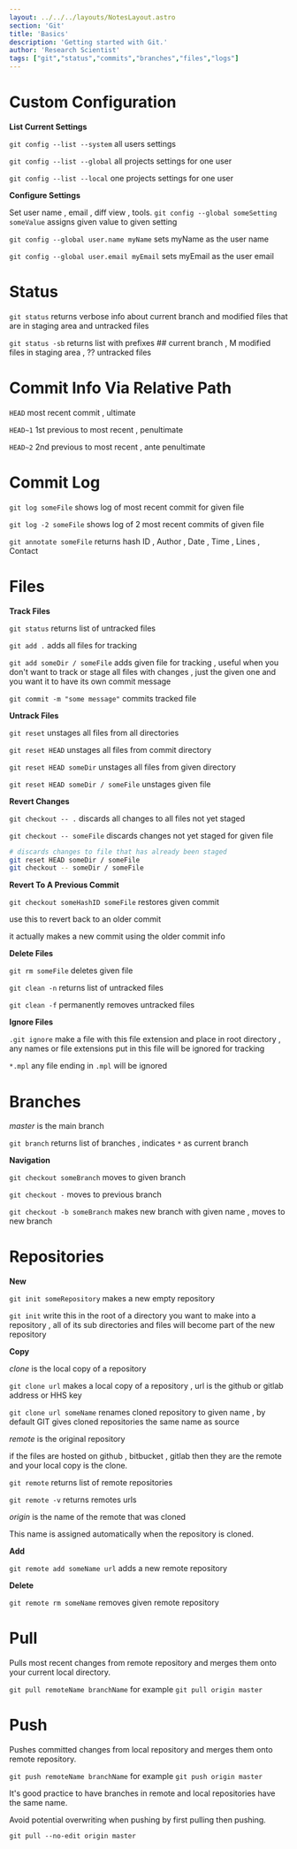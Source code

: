 ```yaml
---
layout: ../../../layouts/NotesLayout.astro
section: 'Git'
title: 'Basics'
description: 'Getting started with Git.'
author: 'Research Scientist'
tags: ["git","status","commits","branches","files","logs"]
---
```


# Custom Configuration

**List Current Settings**

`git config --list --system` all users settings

`git config --list --global` all projects settings for one user

`git config --list --local` one projects settings for one user

**Configure Settings**

Set user name , email , diff view , tools.
`git config --global someSetting someValue` assigns given value to given setting

`git config --global user.name myName` sets myName as the user name

`git config --global user.email myEmail` sets myEmail as the user email

# Status

`git status` returns verbose info about current branch and modified files that are in staging area and untracked files

`git status -sb` returns list with prefixes ## current branch , M modified files in staging area , ?? untracked files

# Commit Info Via Relative Path

`HEAD` most recent commit , ultimate

`HEAD~1` 1st previous to most recent , penultimate

`HEAD~2` 2nd previous to most recent , ante penultimate

# Commit Log

`git log someFile` shows log of most recent commit for given file

`git log -2 someFile` shows log of 2 most recent commits of given file

`git annotate someFile` returns hash ID , Author , Date , Time , Lines , Contact

# Files

**Track Files**

`git status` returns list of untracked files

`git add .` adds all files for tracking

`git add someDir / someFile` adds given file for tracking , useful when you don't want to track or stage all files with changes , just the given one and you want it to have its own commit message

`git commit -m "some message"` commits tracked file

**Untrack Files**

`git reset` unstages all files from all directories

`git reset HEAD` unstages all files from commit directory

`git reset HEAD someDir` unstages all files from given directory

`git reset HEAD someDir / someFile` unstages given file

**Revert Changes**

`git checkout -- .` discards all changes to all files not yet staged

`git checkout -- someFile` discards changes not yet staged for given file

```bash
# discards changes to file that has already been staged
git reset HEAD someDir / someFile
git checkout -- someDir / someFile
```

**Revert To A Previous Commit**

`git checkout someHashID someFile` restores given commit

use this to revert back to an older commit

it actually makes a new commit using the older commit info

**Delete Files**

`git rm someFile` deletes given file

`git clean -n` returns list of untracked files

`git clean -f` permanently removes untracked files

**Ignore Files**

`.git ignore` make a file with this file extension and place in root directory , 
any names or file extensions put in this file will be ignored for tracking

`*.mpl` any file ending in `.mpl` will be ignored

# Branches

*master* is the main branch

`git branch` returns list of branches , indicates `*` as current branch

**Navigation**

`git checkout someBranch` moves to given branch

`git checkout -` moves to previous branch

`git checkout -b someBranch` makes new branch with given name , moves to new branch

# Repositories

**New**

`git init someRepository` makes a new empty repository

`git init` write this in the root of a directory you want to make into a repository , all of its sub directories and files will become part of the new repository

**Copy**

*clone* is the local copy of a repository

`git clone url` makes a local copy of a repository , url is the github or gitlab address or HHS key

`git clone url someName` renames cloned repository to given name , by default GIT gives cloned repositories the same name as source

*remote* is the original repository

if the files are hosted on github , bitbucket , gitlab then they are the remote and your local copy is the clone.

`git remote` returns list of remote repositories

`git remote -v` returns remotes urls

*origin* is the name of the remote that was cloned

This name is assigned automatically when the repository is cloned.

**Add**

`git remote add someName url` adds a new remote repository

**Delete**

`git remote rm someName` removes given remote repository

# Pull

Pulls most recent changes from remote repository and merges them onto your current local directory.

`git pull remoteName branchName` for example `git pull origin master`

# Push

Pushes committed changes from local repository and merges them onto remote repository.

`git push remoteName branchName` for example `git push origin master`

It's good practice to have branches in remote and local repositories have the same name.

Avoid potential overwriting when pushing by first pulling then pushing.

`git pull --no-edit origin master`
